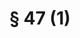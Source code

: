 ---
title: "§ 47 (1)"
draft: false
exceptions:
- info52e
memberstates:
- DE
score: 1
compensation:
- Compensated
remarks: |
 § 47 might be seen as an implementation of art 5.2(e) of the infosoc directive although it does not fit properly. Remuneration depends on whether the reproduction is stored or deleted after some time.


link: "https://dejure.org/gesetze/UrhG/47.html"
---